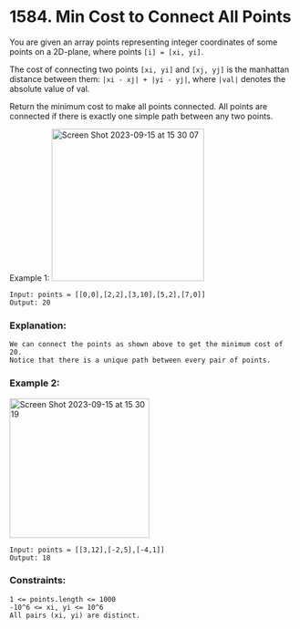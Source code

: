 # 1584. Min Cost to Connect All Points


You are given an array points representing integer coordinates of some points on a 2D-plane, where points `[i] = [xi, yi]`.

The cost of connecting two points `[xi, yi]` and `[xj, yj]` is the manhattan distance between them: `|xi - xj| + |yi - yj|`, where `|val|` denotes the absolute value of val.

Return the minimum cost to make all points connected. All points are connected if there is exactly one simple path between any two points.

 

Example 1:
<img width="267" alt="Screen Shot 2023-09-15 at 15 30 07" src="https://github.com/Alisherka7/LeetCode/assets/38793933/9e2ae1c4-d364-4e54-9538-f6d30e16ee43">

```
Input: points = [[0,0],[2,2],[3,10],[5,2],[7,0]]
Output: 20
```
### Explanation: 
```
We can connect the points as shown above to get the minimum cost of 20.
Notice that there is a unique path between every pair of points.
```

### Example 2:
<img width="245" alt="Screen Shot 2023-09-15 at 15 30 19" src="https://github.com/Alisherka7/LeetCode/assets/38793933/6cadaa70-4e1d-45cf-9f00-fda2419fa50a">

```
Input: points = [[3,12],[-2,5],[-4,1]]
Output: 18
```
 

### Constraints:
```
1 <= points.length <= 1000
-10^6 <= xi, yi <= 10^6
All pairs (xi, yi) are distinct.
```
